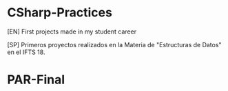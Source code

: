 # CSharp-Practices

[EN] First projects made in my student career

[SP] Primeros proyectos realizados en la Materia de "Estructuras de Datos" en el IFTS 18.
# PAR-Final

